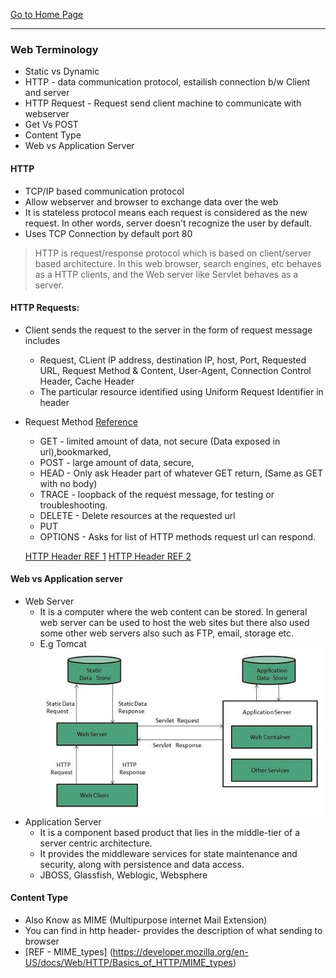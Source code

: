 [Go to Home Page](/)

***

### Web Terminology

* Static vs Dynamic
* HTTP - data communication protocol, estailish connection b/w Client and server
* HTTP Request - Request send client machine to communicate with webserver
* Get Vs POST
* Content Type
* Web vs Application Server

#### HTTP
  * TCP/IP based communication protocol
  * Allow webserver and browser to exchange data over the web
  * It is stateless protocol means each request is considered as the new request. In other words, server doesn't recognize the user by default.
  * Uses TCP Connection by default port 80

> HTTP is request/response protocol which is based on client/server based architecture. In this web browser, search engines, etc behaves as a HTTP clients, and the Web server like Servlet behaves as a server.

#### HTTP Requests:

  * Client sends the request to the server in the form of request message includes
      * Request, CLient IP address, destination IP, host, Port, Requested URL, Request Method & Content, User-Agent, Connection Control Header, Cache Header
      * The particular resource identified using Uniform Request Identifier in header
  * Request Method [Reference](https://www.w3.org/Protocols/rfc2616/rfc2616-sec9.html)
      * GET - limited amount of data, not secure (Data exposed in url),bookmarked,
      * POST - large amount of data, secure,
      * HEAD - Only ask Header part of whatever GET return, (Same as GET with no body)
      * TRACE -  loopback of the request message, for testing or troubleshooting.
      * DELETE - Delete resources at the requested url
      * PUT
      * OPTIONS - Asks for list of HTTP methods request url can respond.

    [HTTP Header REF  1](https://www.w3.org/Protocols/HTTP/HTRQ_Headers.html)
    [HTTP Header REF 2](https://www.w3.org/Protocols/rfc2616/rfc2616-sec14.html)

#### Web vs Application server
  * Web Server
      * It is a computer where the web content can be stored. In general web server can be used to host the web sites but there also used some other web servers also such as FTP, email, storage etc.
      * E.g Tomcat
      ![Web Server ](images/server-web-vs-application1.png)
  * Application Server
      * It is a component based product that lies in the middle-tier of a server centric architecture.
      * It provides the middleware services for state maintenance and security, along with persistence and data access.
      * JBOSS, Glassfish, Weblogic, Websphere

#### Content Type
  * Also Know as MIME (Multipurpose internet Mail Extension)
  * You can find in http header- provides the description of what sending to browser
  * [REF - MIME_types] (https://developer.mozilla.org/en-US/docs/Web/HTTP/Basics_of_HTTP/MIME_types)

